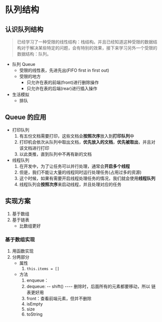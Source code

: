 <!--
 * @Author: East
 * @Date: 2021-12-09 01:02:55
 * @LastEditTime: 2021-12-12 21:16:41
 * @LastEditors: Please set LastEditors
 * @Description: 队列结构
 * @FilePath: \forGreaterGood\algorithm\04-队列.md
-->

# 队列结构

## 认识队列结构

> 已经学习了一种受限的线性结构：栈结构。并且已经知道这种受限的数据结构对于解决某些特定的问题，会有特别的效果，接下来学习另外一个受限的数据结构：队列。

- 队列 Queue
  - 受限的线性表，先进先出(FIFO first in first out)
  - 受限的地方
    - 只允许在表的前端(front)进行删除操作
    - 只允许在表的后端(rear)进行插入操作
- 生活模拟
  - 排队

## Queue 的应用

- 打印队列
  1. 有五份文档需要打印，这些文档会**按照次序**放入到**打印队列**中
  2. 打印机会依次从队列中取出文档，**优先放入的文档**，**优先被取出**，并且对该文档进行打印
  3. 以此类推，直到队列中不再有新的文档
- 线程队列
  1. 在开发中，为了让任务可以并行处理，通常会**开启多个线程**
  2. 但是，我们不能让大量的线程同时运行处理任务(占用过多的资源)
  3. 这个时候，如果有需要开启线程处理任务的情况，我们就会使用**线程队列**
  4. 线程队列会**按照次序**来启动线程，并且处理对应的任务

## 实现方案

1. 基于数组
2. 基于链表
   - 比数组更好

### 基于数组实现

1. 用函数实现
2. 分两部分
   - 属性
     1. `this.items = []`
   - 方法
     1. enqueue：
     2. dequeue: -- shift() ---- 删除时，后面所有的元素都要移动，所以 链表更好用
     3. front：查看前端元素，但并不删除
     4. isEmpty
     5. size
     6. toString
